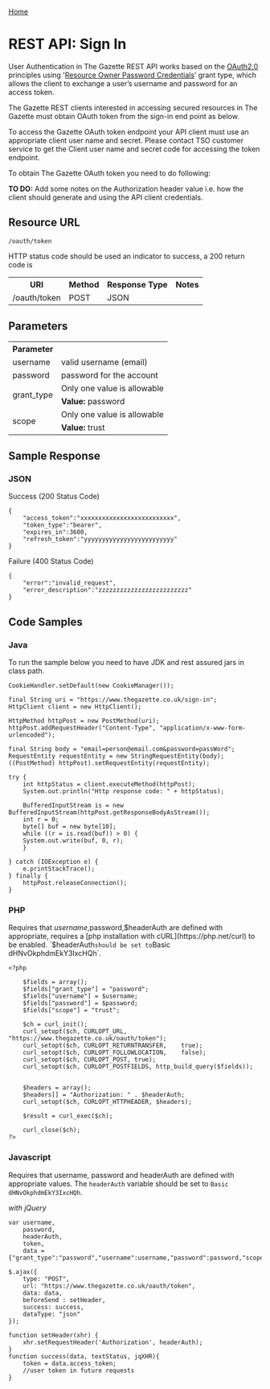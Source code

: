 [Home](../home.md)
# REST API: Sign In

User Authentication in The Gazette REST API works based on the [OAuth2.0](http://tools.ietf.org/html/rfc6749) principles using '[Resource Owner Password Credentials](http://tools.ietf.org/html/rfc6749#page-38)’ grant type, which allows the client to exchange a user’s username and password for an access token.

The Gazette REST clients interested in accessing secured resources in The Gazette must obtain OAuth token from the sign-in end point as below.

To access the Gazette OAuth token endpoint your API client must use an appropriate client user name and secret. Please contact TSO customer service to get the Client user name and secret code for accessing the token endpoint.

To obtain The Gazette OAuth token you need to do following:

**TO DO:** Add some notes on the Authorization header value i.e. how the client should generate and using the API client credentials. 

## Resource URL ##

`/oauth/token`

HTTP status code should be used an indicator to success, a 200 return code is

<table>
<tr>
<th>URI</th>
<th>Method</th>
<th>Response Type</th>
<th>Notes</th>
</tr>
<tr>
<td>/oauth/token</td>
<td>POST</td>
<td>JSON</td>
<td></td>
</tr>
</table>

## Parameters
<table>
<tr>
<th>Parameter</th>
<th></th>
</tr>
<tr>
<td>username</td>
<td>valid username (email)</td>
</tr>
<tr>
<td>password</td>
<td>password for the account</td>
</tr>
<tr>
<td rowspan=2>grant_type</td>
<td>Only one value is allowable</td>
</tr>
<tr>
<td><b>Value:</b> password</td>
</tr>
<tr>
<td rowspan=2>scope</td>
<td>Only one value is allowable</td>
</tr>
<tr>
<td><b>Value:</b> trust</td>
</tr>
</table>

## Sample Response
### JSON
Success (200 Status Code)
	
	{  
		"access_token":"xxxxxxxxxxxxxxxxxxxxxxxxxx",  
		"token_type":"bearer",  
		"expires_in":3600,  
		"refresh_token":"yyyyyyyyyyyyyyyyyyyyyyyyy"
	}
Failure	(400 Status Code)

	{
		"error":"invalid_request",
		"error_description":"zzzzzzzzzzzzzzzzzzzzzzzzz"
	}

## Code Samples

### Java
To run the sample below you need to have JDK and rest assured jars in class path.
	
	CookieHandler.setDefault(new CookieManager());
	
	final String uri = "https://www.thegazette.co.uk/sign-in";
	HttpClient client = new HttpClient();

	HttpMethod httpPost = new PostMethod(uri);
	httpPost.addRequestHeader("Content-Type", "application/x-www-form-urlencoded");

	final String body = "email=person@email.com&password=passWord";
	RequestEntity requestEntity = new StringRequestEntity(body); 
	((PostMethod) httpPost).setRequestEntity(requestEntity);

	try {
	    int httpStatus = client.executeMethod(httpPost);
	    System.out.println("Http response code: " + httpStatus);

	    BufferedInputStream is = new BufferedInputStream(httpPost.getResponseBodyAsStream());
	    int r = 0;
	    byte[] buf = new byte[10];
	    while ((r = is.read(buf)) > 0) {
		System.out.write(buf, 0, r);
	    }

	} catch (IOException e) {
	    e.printStackTrace();
	} finally {
	    httpPost.releaseConnection();
	}
	
### PHP

Requires that $username,$password,$headerAuth are defined with appropriate, requires a [php installation with cURL](https://php.net/curl) to be enabled.
`$headerAuth` should be set to `Basic dHNvOkphdmEkY3IxcHQh`.

	<?php

		$fields = array();
		$fields["grant_type"] = "password";
		$fields["username"] = $username;
		$fields["password"] = $password;
		$fields["scope"] = "trust";

		$ch = curl_init();
		curl_setopt($ch, CURLOPT_URL,				"https://www.thegazette.co.uk/oauth/token");
		curl_setopt($ch, CURLOPT_RETURNTRANSFER,	true);
		curl_setopt($ch, CURLOPT_FOLLOWLOCATION,	false);
		curl_setopt($ch, CURLOPT_POST, true);
		curl_setopt($ch, CURLOPT_POSTFIELDS, http_build_query($fields));
		

		$headers = array();
		$headers[] = "Authorization: " . $headerAuth;
		curl_setopt($ch, CURLOPT_HTTPHEADER, $headers);

		$result = curl_exec($ch);

		curl_close($ch);
	?>

### Javascript
Requires that username, password and headerAuth are defined with appropriate values. The `headerAuth` variable should be set to `Basic dHNvOkphdmEkY3IxcHQh`.

*with jQuery*

	var username,
		password,
		headerAuth,
		token,
		data = {"grant_type":"password","username":username,"password":password,"scope":"trust"}
	
	$.ajax({
		type: "POST",
		url: "https://www.thegazette.co.uk/oauth/token",
		data: data,
		beforeSend : setHeader,
		success: success,
		dataType: "json"
	});

	function setHeader(xhr) {
	    xhr.setRequestHeader('Authorization', headerAuth);
	}
	function success(data, textStatus, jqXHR){
		token = data.access_token;
		//user token in future requests
	}